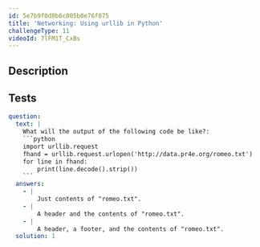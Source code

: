 ```yaml
---
id: 5e7b9f0d0b6c005b0e76f075
title: 'Networking: Using urllib in Python'
challengeType: 11
videoId: 7lFM1T_CxBs
---
```


## Description
<section id='description'>

</section>

## Tests
<section id='tests'>

```yml
question:
  text: |
    What will the output of the following code be like?:
    ```python
    import urllib.request
    fhand = urllib.request.urlopen('http://data.pr4e.org/romeo.txt')
    for line in fhand:
        print(line.decode().strip())
    ```
  answers:
    - |
        Just contents of "romeo.txt".
    - |
        A header and the contents of "romeo.txt".
    - |
        A header, a footer, and the contents of "romeo.txt".
  solution: 1
```

</section>
